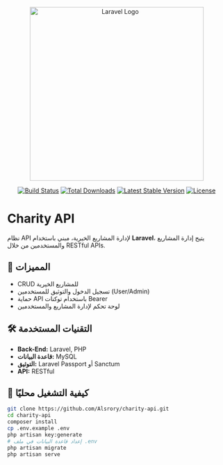 <p align="center">
  <a href="https://laravel.com" target="_blank">
    <img src="https://raw.githubusercontent.com/laravel/art/master/logo-lockup/5%20SVG/2%20CMYK/1%20Full%20Color/laravel-logolockup-cmyk-red.svg" width="400" alt="Laravel Logo">
  </a>
</p>

<p align="center">
  <a href="https://github.com/Alsrory/charity-api/actions"><img src="https://github.com/Alsrory/charity-api/workflows/tests/badge.svg" alt="Build Status"></a>
  <a href="https://packagist.org/packages/laravel/framework"><img src="https://img.shields.io/packagist/dt/laravel/framework" alt="Total Downloads"></a>
  <a href="https://packagist.org/packages/laravel/framework"><img src="https://img.shields.io/packagist/v/laravel/framework" alt="Latest Stable Version"></a>
  <a href="https://packagist.org/packages/laravel/framework"><img src="https://img.shields.io/packagist/l/laravel/framework" alt="License"></a>
</p>

# Charity API

نظام API لإدارة المشاريع الخيرية، مبني باستخدام **Laravel**، يتيح إدارة المشاريع والمستخدمين من خلال RESTful APIs.

## 📌 المميزات

- CRUD للمشاريع الخيرية
- تسجيل الدخول والتوثيق للمستخدمين (User/Admin)
- حماية API باستخدام توكنات Bearer
- لوحة تحكم لإدارة المشاريع والمستخدمين

## 🛠️ التقنيات المستخدمة

- **Back-End:** Laravel, PHP
- **قاعدة البيانات:** MySQL
- **التوثيق:** Laravel Passport أو Sanctum
- **API:** RESTful

## 🚀 كيفية التشغيل محليًا

```bash
git clone https://github.com/Alsrory/charity-api.git
cd charity-api
composer install
cp .env.example .env
php artisan key:generate
# إعداد قاعدة البيانات في ملف .env
php artisan migrate
php artisan serve

